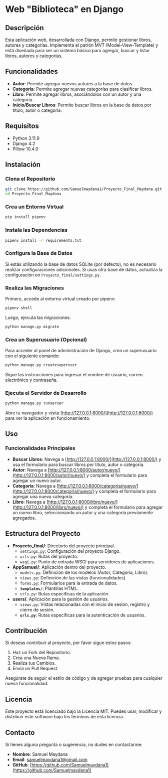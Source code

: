 # Web "Biblioteca" en Django

## Descripción

Esta aplicación web, desarrollada con Django, permite gestionar libros, autores y categorías. Implementa el patrón MVT (Model-View-Template) y está diseñada para ser un sistema básico para agregar, buscar y listar libros, autores y categorías.

## Funcionalidades

- **Autor**: Permite agregar nuevos autores a la base de datos.
- **Categoría**: Permite agregar nuevas categorías para clasificar libros.
- **Libro**: Permite agregar libros, asociándolos con un autor y una categoría.
- **Inicio/Buscar Libros**: Permite buscar libros en la base de datos por título, autor o categoría.

## Requisitos

- Python 3.11.9
- Django 4.2
- Pillow 10.4.0

## Instalación

### Clona el Repositorio

```bash
git clone https://github.com/Samuelmaydana1/Proyecto_Final_Maydana.git
cd Proyecto_Final_Maydana
```

### Crea un Entorno Virtual

```bash
pip install pipenv
```

### Instala las Dependencias

```bash
pipenv install -r requirements.txt
```

### Configura la Base de Datos

Si estás utilizando la base de datos SQLite (por defecto), no es necesario realizar configuraciones adicionales. Si usas otra base de datos, actualiza la configuración en `Proyecto_final/settings.py`.

### Realiza las Migraciones

Primero, accede al entorno virtual creado por pipenv:

```bash
pipenv shell
```
Luego, ejecuta las migraciones:

```bash
python manage.py migrate
```

### Crea un Superusuario (Opcional)

Para acceder al panel de administración de Django, crea un superusuario con el siguiente comando:

```bash
python manage.py createsuperuser
```

Sigue las instrucciones para ingresar el nombre de usuario, correo electrónico y contraseña.

### Ejecuta el Servidor de Desarrollo

```bash
python manage.py runserver
```

Abre tu navegador y visita [http://127.0.0.1:8000/](http://127.0.0.1:8000/) para ver la aplicación en funcionamiento.

## Uso

### Funcionalidades Principales

- **Buscar Libros**: Navega a [http://127.0.0.1:8000/](http://127.0.0.1:8000/) y usa el formulario para buscar libros por título, autor o categoría.
- **Autor**: Navega a [http://127.0.0.1:8000/autor/nuevo/](http://127.0.0.1:8000/autor/nuevo/) y completa el formulario para agregar un nuevo autor.
- **Categoría**: Navega a [http://127.0.0.1:8000/categoria/nuevo/](http://127.0.0.1:8000/categoria/nuevo/) y completa el formulario para agregar una nueva categoría.
- **Libro**: Navega a [http://127.0.0.1:8000/libro/nuevo/](http://127.0.0.1:8000/libro/nuevo/) y completa el formulario para agregar un nuevo libro, seleccionando un autor y una categoría previamente agregados.

## Estructura del Proyecto

- **Proyecto_final/**: Directorio del proyecto principal.
  - `settings.py`: Configuración del proyecto Django.
  - `urls.py`: Rutas del proyecto.
  - `wsgi.py`: Punto de entrada WSGI para servidores de aplicaciones.
- **AppSamuel/**: Aplicación dentro del proyecto.
  - `models.py`: Definición de los modelos (Autor, Categoría, Libro).
  - `views.py`: Definición de las vistas (funcionalidades).
  - `forms.py`: Formularios para la entrada de datos.
  - **`templates/`**: Plantillas HTML.
  - `urls.py`: Rutas específicas de la aplicación.
- **users/**: Aplicación para la gestión de usuarios.
  - `views.py`: Vistas relacionadas con el inicio de sesión, registro y cierre de sesión.
  - **`urls.py`**: Rutas específicas para la autenticación de usuarios.

## Contribución

Si deseas contribuir al proyecto, por favor sigue estos pasos:

1. Haz un Fork del Repositorio.
2. Crea una Nueva Rama.
3. Realiza tus Cambios.
4. Envía un Pull Request.

Asegúrate de seguir el estilo de código y de agregar pruebas para cualquier nueva funcionalidad.

## Licencia

Este proyecto está licenciado bajo la Licencia MIT. Puedes usar, modificar y distribuir este software bajo los términos de esta licencia.

## Contacto

Si tienes alguna pregunta o sugerencia, no dudes en contactarme:

- **Nombre**: Samuel Maydana
- **Email**: [samuelmaydana1@gmail.com](mailto:samuelmaydana1@gmail.com)
- **GitHub**: [https://github.com/Samuelmaydana1](https://github.com/Samuelmaydana1)